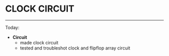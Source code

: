 # CLOCK CIRCUIT
---
Today:
- **Circuit**
	- made clock circuit
	- tested and troubleshot clock and flipflop array circuit